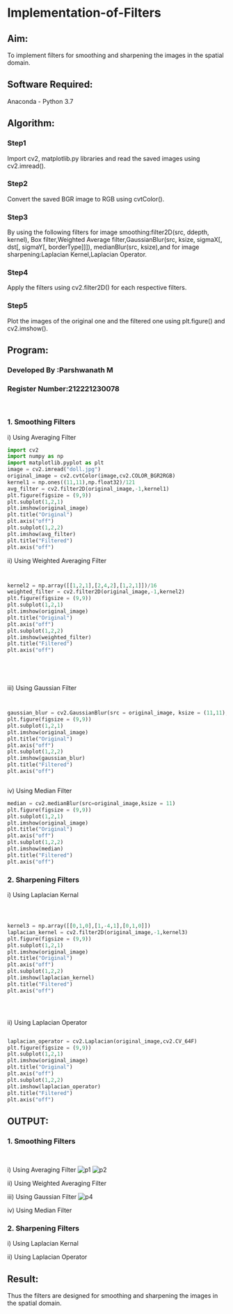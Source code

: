 # Implementation-of-Filters
## Aim:
To implement filters for smoothing and sharpening the images in the spatial domain.

## Software Required:
Anaconda - Python 3.7

## Algorithm:
### Step1
Import cv2, matplotlib.py libraries and read the saved images using cv2.imread().
### Step2
Convert the saved BGR image to RGB using cvtColor().

### Step3
By using the following filters for image smoothing:filter2D(src, ddepth, kernel), Box filter,Weighted Average filter,GaussianBlur(src, ksize, sigmaX[, dst[, sigmaY[, borderType]]]), medianBlur(src, ksize),and for image sharpening:Laplacian Kernel,Laplacian Operator.

### Step4
Apply the filters using cv2.filter2D() for each respective filters. 

### Step5
Plot the images of the original one and the filtered one using plt.figure() and cv2.imshow().

## Program:
### Developed By   :Parshwanath M
### Register Number:212221230078
</br>

### 1. Smoothing Filters

i) Using Averaging Filter
```Python
import cv2
import numpy as np
import matplotlib.pyplot as plt
image = cv2.imread("doll.jpg")
original_image = cv2.cvtColor(image,cv2.COLOR_BGR2RGB)
kernel1 = np.ones((11,11),np.float32)/121
avg_filter = cv2.filter2D(original_image,-1,kernel1)
plt.figure(figsize = (9,9))
plt.subplot(1,2,1)
plt.imshow(original_image)
plt.title("Original")
plt.axis("off")
plt.subplot(1,2,2)
plt.imshow(avg_filter)
plt.title("Filtered")
plt.axis("off")


```
ii) Using Weighted Averaging Filter
```Python


kernel2 = np.array([[1,2,1],[2,4,2],[1,2,1]])/16
weighted_filter = cv2.filter2D(original_image,-1,kernel2)
plt.figure(figsize = (9,9))
plt.subplot(1,2,1)
plt.imshow(original_image)
plt.title("Original")
plt.axis("off")
plt.subplot(1,2,2)
plt.imshow(weighted_filter)
plt.title("Filtered")
plt.axis("off")






```
iii) Using Gaussian Filter
```Python


gaussian_blur = cv2.GaussianBlur(src = original_image, ksize = (11,11), sigmaX=0, sigmaY=0)
plt.figure(figsize = (9,9))
plt.subplot(1,2,1)
plt.imshow(original_image)
plt.title("Original")
plt.axis("off")
plt.subplot(1,2,2)
plt.imshow(gaussian_blur)
plt.title("Filtered")
plt.axis("off")



```

iv) Using Median Filter
```Python
median = cv2.medianBlur(src=original_image,ksize = 11)
plt.figure(figsize = (9,9))
plt.subplot(1,2,1)
plt.imshow(original_image)
plt.title("Original")
plt.axis("off")
plt.subplot(1,2,2)
plt.imshow(median)
plt.title("Filtered")
plt.axis("off")

```

### 2. Sharpening Filters
i) Using Laplacian Kernal
```Python



kernel3 = np.array([[0,1,0],[1,-4,1],[0,1,0]])
laplacian_kernel = cv2.filter2D(original_image,-1,kernel3)
plt.figure(figsize = (9,9))
plt.subplot(1,2,1)
plt.imshow(original_image)
plt.title("Original")
plt.axis("off")
plt.subplot(1,2,2)
plt.imshow(laplacian_kernel)
plt.title("Filtered")
plt.axis("off")





```
ii) Using Laplacian Operator
```Python

laplacian_operator = cv2.Laplacian(original_image,cv2.CV_64F)
plt.figure(figsize = (9,9))
plt.subplot(1,2,1)
plt.imshow(original_image)
plt.title("Original")
plt.axis("off")
plt.subplot(1,2,2)
plt.imshow(laplacian_operator)
plt.title("Filtered")
plt.axis("off")

```

## OUTPUT:
### 1. Smoothing Filters
</br>

i) Using Averaging Filter
![p1](https://user-images.githubusercontent.com/95388047/230787527-b19fba5d-59e3-483a-a65e-1dcb398d5369.png)
![p2](https://user-images.githubusercontent.com/95388047/230787551-125d4458-b99e-4730-ac5a-0bd450403fbd.png)


ii) Using Weighted Averaging Filter

iii) Using Gaussian Filter
![p4](https://user-images.githubusercontent.com/95388047/230787599-0f2afc56-da55-422c-92d5-0fe8f53c97ce.png)


iv) Using Median Filter


### 2. Sharpening Filters


i) Using Laplacian Kernal



ii) Using Laplacian Operator

## Result:
Thus the filters are designed for smoothing and sharpening the images in the spatial domain.
